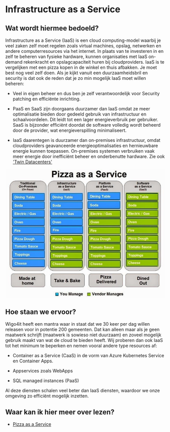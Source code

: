 # Infrastructure as a Service

## Wat wordt hiermee bedoeld?
Infrastructure as a Service (IaaS) is een cloud computing-model waarbij je veel zaken zelf moet regelen zoals virtual machines, opslag, netwerken en andere computerresources via het internet. In plaats van te investeren in en zelf te beheren van fysieke hardware, kunnen organisaties met IaaS on-demand rekenkracht en opslagcapaciteit huren bij cloudproviders. IaaS is te vergelijken met een pizza kopen in de winkel en thuis afbakken. Je moet best nog veel zelf doen. Als je kijkt vanuit een duurzaamheidsbril en security is dat ook de reden dat je zo min mogelijk IaaS moet willen beheren:

- Veel in eigen beheer en dus ben je zelf verantwoordelijk voor Security patching en efficiënte inrichting.

- PaaS en SaaS zijn doorgaans duurzamer dan IaaS omdat ze meer optimalisatie bieden door gedeeld gebruik van infrastructuur en schaalvoordelen. Dit leidt tot een lager energieverbruik per gebruiker. SaaS is bijzonder efficiënt doordat de software volledig wordt beheerd door de provider, wat energieverspilling minimaliseert.

- IaaS daarentegen is duurzamer dan on-premises infrastructuur, omdat cloudproviders geavanceerde energieoptimalisaties en hernieuwbare energie kunnen toepassen. On-premises systemen verbruiken vaak meer energie door inefficiënt beheer en onderbenutte hardware. Zie ook ['Twin Datacenters'](wiki.html?page=twinDatacenters)

![alt text](wiki/pizzaservice.jpg)

## Hoe staan we ervoor?
Wigo4it heeft een mantra waar in staat dat we 30 keer per dag willen releasen voor in potentie 200 gemeenten. Dat kan alleen maar als je geen maatwerk schrijft (maatwerk is sowieso niet duurzaam) en zoveel mogelijk gebruik maakt van wat de cloud te bieden heeft. Wij proberen dan ook IaaS tot het minimum te beperken en nemen vooral andere type resources af:

- Container as a Service (CaaS) in de vorm van Azure Kubernetes Service en Container Apps.

- Appservices zoals WebApps

- SQL managed instances (PaaS)

Al deze diensten schalen veel beter dan IaaS diensten, waardoor we onze omgeving zo efficiënt mogelijk inzetten. 

## Waar kan ik hier meer over lezen?
- [Pizza as a Service](https://engineering.dunelm.com/pizza-as-a-service-2-0-5085cd4c365e)